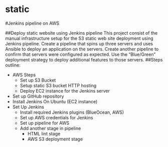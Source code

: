 # static
#Jenkins pipeline on AWS

##Deploy static website using Jenkins pipeline
This project consist of the manual infrastructure setup for the S3 static web site deployment using Jenkins pipeline.
Create a pipeline that spins up three servers and uses Ansible to deploy an application on the servers. Create another pipeline to confirm that servers were configured as expected. Use the “Blue/Green” deployment strategy to deploy additional features to those servers.
##Steps outline:
- AWS Steps
  - Set up S3 Bucket
  - Setup static S3 bucket HTTP hosting
  - Deploy EC2 instance for the Jenkins server
- Set up GitHub repository
- Install Jenkins On Ubuntu (EC2 instance)
- Set Up Jenkins
  - Install required Jenkins plugins (BlueOcean, AWS)
  - Set up AWS credentials for Jenkins
  - Set up pipeline for AWS
  - Add another stage in pipeline
    - HTML lint stage
    - AWS S3 deployment stage


